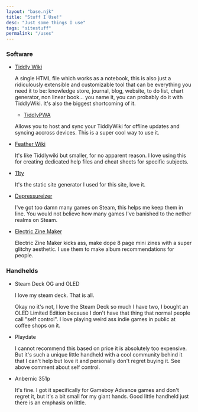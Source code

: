 ```yaml
---
layout: "base.njk"
title: "Stuff I Use!"
desc: "Just some things I use"
tags: "sitestuff"
permalink: "/uses"
---
```


### Software

- [Tiddly Wiki](https://tiddlywiki.com/)

    A single HTML file which works as a notebook, this is also just a ridiculously extensible and customizable tool that can be everything you need it to be: knowledge store, journal, blog, website, to do list, chart generator, non linear book... you name it, you can probably do it with TiddlyWiki. It's also the biggest shortcoming of it.

    - [TiddlyPWA](https://tiddly.packett.cool/)

    Allows you to host and sync your TiddlyWiki for offline updates and syncing accross devices. This is a super cool way to use it.

- [Feather Wiki](https://feather.wiki/)

    It's like Tiddlywiki but smaller, for no apparent reason. I love using this for creating dedicated help files and cheat sheets for specific subjects.

- [11ty](https://www.11ty.dev/)

    It's the static site generator I used for this site, love it.

- [Depressureizer](https://github.com/Depressurizer/Depressurizer)

    I've got too damn many games on Steam, this helps me keep them in line. You would not believe how many games I've banished to the nether realms on Steam.

- [Electric Zine Maker](https://alienmelon.itch.io/electric-zine-maker)

    Electric Zine Maker kicks ass, make dope 8 page mini zines with a super glitchy aesthetic. I use them to make album recommendations for people.

### Handhelds

- Steam Deck OG and OLED

    I love my steam deck. That is all.

    Okay no it's not, I love the Steam Deck so much I have two, I bought an OLED Limited Edition because I don't have that thing that normal people call "self control". I love playing weird ass indie games in public at coffee shops on it.

- Playdate

    I cannot recommend this based on price it is absolutely too expensive. But it's such a unique little handheld with a cool community behind it that I can't help but love it and personally don't regret buying it. See above comment about self control.

- Anbernic 351p

    It's fine. I got it specifically for Gameboy Advance games and don't regret it, but it's a bit small for my giant hands. Good little handheld just there is an emphasis on little.
